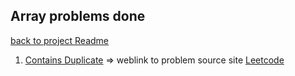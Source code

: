 ## Array problems done
[back to project Readme](../../README.md)
1. [Contains Duplicate](ContainsDuplicate.java) => weblink to problem source site  <a href="https://leetcode.com/problems/contains-duplicate/" target="_blank">Leetcode</a>
